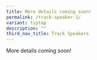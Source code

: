 ```yaml
---
title: More details coming soon!
permalink: /track-speaker-1/
variant: tiptap
description: ""
third_nav_title: Track Speakers
---
```

<p>More details coming soon!</p>